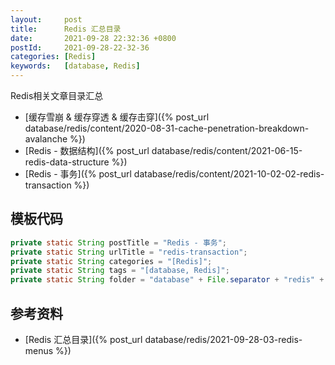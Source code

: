 ```yaml
---
layout:     post
title:      Redis 汇总目录
date:       2021-09-28 22:32:36 +0800
postId:     2021-09-28-22-32-36
categories: [Redis]
keywords:   [database, Redis]
---
```


Redis相关文章目录汇总

* [缓存雪崩 & 缓存穿透 & 缓存击穿]({% post_url database/redis/content/2020-08-31-cache-penetration-breakdown-avalanche %})
* [Redis - 数据结构]({% post_url database/redis/content/2021-06-15-redis-data-structure %})
* [Redis - 事务]({% post_url database/redis/content/2021-10-02-02-redis-transaction %})


## 模板代码
```java
private static String postTitle = "Redis - 事务";
private static String urlTitle = "redis-transaction";
private static String categories = "[Redis]";
private static String tags = "[database, Redis]";
private static String folder = "database" + File.separator + "redis" + File.separator + "content";
```

## 参考资料
* [Redis 汇总目录]({% post_url database/redis/2021-09-28-03-redis-menus %})

